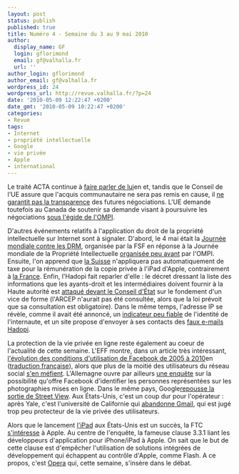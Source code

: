 ```yaml
---
layout: post
status: publish
published: true
title: Numéro 4 - Semaine du 3 au 9 mai 2010
author:
  display_name: GF
  login: gflorimond
  email: gf@valhalla.fr
  url: ''
author_login: gflorimond
author_email: gf@valhalla.fr
wordpress_id: 24
wordpress_url: http://revue.valhalla.fr/?p=24
date: '2010-05-09 12:22:47 +0200'
date_gmt: '2010-05-09 10:22:47 +0200'
categories:
- Revue
tags:
- Internet
- propriété intellectuelle
- Google
- vie privée
- Apple
- international
---
```

<p>Le traité ACTA continue à <a href="http://www.michaelgeist.ca/content/view/5001/135/">faire parler de lui</a><span class="lang">en</span> et, tandis que le Conseil de l'UE assure que l'acquis communautaire ne sera pas remis en cause, il <a href="http://www.numerama.com/magazine/15654-acta-la-transparence-ne-sera-pas-la-regle-dans-les-negociations-internationales.html">ne garantit pas la transparence</a> des futures négociations. L'UE demande toutefois au Canada de soutenir sa demande visant à poursuivre les négociations <a href="http://www.michaelgeist.ca/content/view/5012/125/">sous l'égide de l'OMPI</a>.</p>
<p>D'autres événements relatifs à l'application du droit de la propriété intellectuelle sur Internet sont à signaler. D'abord, le 4 mai était la <a href="http://www.numerama.com/magazine/15653-aujourd-hui-c-est-journee-mondiale-contre-les-drm.html">Journée mondiale contre les DRM</a>, organisée par la FSF en réponse à la Journée mondiale de la Propriété Intellectuelle <a href="http://www.numerama.com/magazine/15598-on-avait-presque-oublie-de-feter-la-journee-mondiale-de-la-propriete-intellectuelle.html">organisée peu avant</a> par l'OMPI. Ensuite, l'on apprend que <a href="http://www.pcinpact.com/actu/news/56750-suisse-taxe-copie-privee-ipad.htm">la Suisse</a> n'appliquera pas automatiquement de taxe pour la rémunération de la copie privée à l'iPad d'Apple, contrairement à <a href="http://www.pcinpact.com/actu/news/56449-taxe-copie-privee-remuneration-ipad.htm">la France</a>. Enfin, l'Hadopi fait reparler d'elle : le décret dressant la liste des informations que les ayants-droit et les intermédiaires doivent fournir à la Haute autorité est <a href="http://www.numerama.com/magazine/15679-hadopi-un-vice-de-forme-attaque-devant-le-conseil-d-etat-maj.html">attaqué devant le Conseil d'État</a> sur le fondement d'un vice de forme (l'ARCEP n'aurait pas été consultée, alors que la loi prévoit que sa consultation est obligatoire). Dans le même temps, l'adresse IP se révèle, comme il avait été annoncé, un <a href="http://www.pcinpact.com/actu/news/56696-hadopi-adresse-ip-culpabilite-innocence.htm">indicateur peu fiable</a> de l'identité de l'internaute, et un site propose d'envoyer à ses contacts des <a href="http://www.numerama.com/magazine/15678-un-service-d-envoi-de-faux-mails-de-l-hadopi-cree-la-panique.html">faux e-mails Hadopi</a>.</p>
<p>La protection de la vie privée en ligne reste également au coeur de l'actualité de cette semaine. L'EFF montre, dans un article très intéressant, <a href="http://www.eff.org/deeplinks/2010/04/facebook-timeline/">l'évolution des conditions d'utilisation de Facebook de 2005 à 2010</a><span class="lang">en</span> (<a href="http://eco.rue89.com/2010/05/06/2005-2010-comment-facebook-a-brade-notre-vie-privee-150368">traduction française</a>), alors que plus de la moitié des utilisateurs du réseau social <a href="http://www.lemondeinformatique.fr/actualites/lire-55-des-utilisateurs-de-facebook-se-mefient-du-reseau-social-30606.html">s'en méfient</a>. L'Allemagne ouvre par ailleurs <a href="http://www.pcinpact.com/actu/news/56050-europe-facebook-tag-loppsi-quadrature-du-net.htm">une enquête</a> sur la possibilité qu'offre Facebook d'identifier les personnes représentées sur les photographies mises en ligne. Dans le même pays, Google<a href="http://www.pcinpact.com/actu/news/56705-google-street-view-allemagne-wifi.htm">repousse la sortie de Street View</a>. Aux États-Unis, c'est un coup dur pour l'opérateur : après Yale, c'est l'université de Californie qui <a href="http://www.lemondeinformatique.fr/actualites/lire-la-fiabilite-et-la-confidentialite-des-google-apps-une-nouvelle-fois-remise-en-cause-30622.html">abandonne Gmail</a>, qui est jugé trop peu protecteur de la vie privée des utilisateurs.</p>
<p>Alors que le lancement <a href="http://www.macbidouille.com/news/2010/05/03/1-million-d-ipads-vendus-en-28-jours">l'iPad</a> aux États-Unis est un succès, la FTC <a href="http://www.macgeneration.com/news/voir/153421/le-cas-apple-etudie-par-la-justice-americaine-et-la-ftc">s'intéresse</a> à Apple. Au centre de l'enquête, la fameuse clause 3.3.1 liant les développeurs d'application pour iPhone/iPad à Apple. On sait que le but de cette clause est d'empêcher l'utilisation de solutions intégrées de développement qui échappent au contrôle d'Apple, comme Flash. A ce propos, c'est <a href="http://www.macgeneration.com/news/voir/153791/opera-s-immisce-dans-le-debat-sur-flash">Opera</a> qui, cette semaine, s'insère dans le débat.</p>
